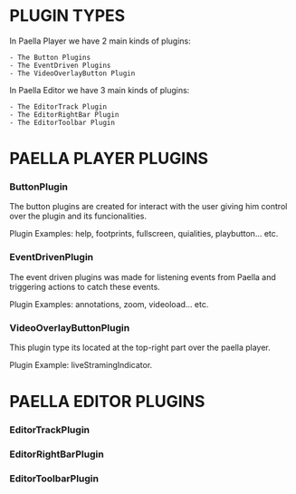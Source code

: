 # PLUGIN TYPES

In Paella Player we have 2 main kinds of plugins:

    - The Button Plugins
    - The EventDriven Plugins
    - The VideoOverlayButton Plugin

In Paella Editor we have 3 main kinds of plugins:

	- The EditorTrack Plugin
	- The EditorRightBar Plugin
	- The EditorToolbar Plugin

# PAELLA PLAYER PLUGINS

### ButtonPlugin

The button plugins are created for interact with the user giving him control over the plugin and its funcionalities.

Plugin Examples: help, footprints, fullscreen, quialities, playbutton... etc.

### EventDrivenPlugin

The event driven plugins was made for listening events from Paella and triggering actions to catch these events.

Plugin Examples: annotations, zoom, videoload... etc.

### VideoOverlayButtonPlugin

This plugin type its located at the top-right part over the paella player.

Plugin Example: liveStramingIndicator.

# PAELLA EDITOR PLUGINS

### EditorTrackPlugin

### EditorRightBarPlugin

### EditorToolbarPlugin
